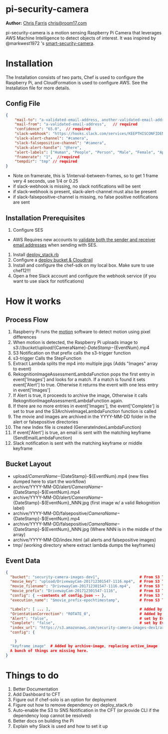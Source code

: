
# pi-security-camera

**Author:** [Chris Farris](http://www.chrisfarris.com) <chris@room17.com>

pi-security-camera is a motion sensing Raspberry Pi Camera that leverages AWS Machine Intelligence to detect objects of interest. It was inspired by @markwest1972 's [smart-security-camera](https://github.com/markwest1972/smart-security-camera). 

# Installation
The Installation consists of two parts, Chef is used to configure the Raspberry Pi, and CloudFormation is used to configure AWS.
See the Installation file for more details.

## Config File
```json
{
    "mail-to": "a-validated-email-address, another-validated-email-address", //required
    "mail-from": "a-validated-email-address",   // required
    "confidence": "65.0",  // required
    "slack-webhook": "https://hooks.slack.com/services/KEEPTHISCONFIDENTIAL",
    "slack-alert-channel": "#camera",
    "slack-falsepositive-channel": "#camera",
    "slack-alert-handle": "@here",
    "alert-labels": ["Human", "People", "Person", "Male", "Female", "Apparel", "Clothing", "Selfie", "Costume", "Portrait"], //required
    "framerate": "1",  //required
    "tempdir": "tmp" // required
}
```
* Note on framerate, this is 1/interval-between-frames, so to get 1 frame very 4 seconds, use 1/4 or 0.25
* if slack-webhook is missing, no slack notifications will be sent
* if slack-webhook is present, slack-alert-channel must also be present
* if slack-falsepositive-channel is missing, no false positive notifications are sent

## Installation Prerequisites

1. Configure SES
  * AWS Requires new accounts to [validate both the sender and receiver email addresses](https://docs.aws.amazon.com/ses/latest/DeveloperGuide/verify-addresses-and-domains.html) when sending with SES.
1. Install [deploy_stack.rb](https://github.com/jchrisfarris/aws_scripts/blob/master/README-deploy_stack.md)
1. Configure a [deploy bucket & Cloudtrail](http://www.chrisfarris.com/what-i-do-to-a-new-aws-account/)
2. Install and configure the chef-sdk on my local box. Make sure to use chef12!!!
3. Open a free Slack account and configure the webhook service (if you want to use slack for notifications)

# How it works
## Process Flow

1. Raspberry Pi runs the [motion](https://motion-project.github.io/) software to detect motion using pixel differences
1. When motion is detected, the Raspberry Pi uploads image to s3://${bucket}/upload/${CameraName}-${DateStamp}-${EventNum}.mp4
2. S3 Notification on that prefix calls the s3-trigger function
3. s3-trigger Calls the StepFunction
4. Extract Lambda splits the mp4 into multiple jpgs (Adds "Images" array to event)
5. RekognitionImageAssessmentLambdaFunction pops the first entry in event['Images'] and looks for a match. If a match is found it sets event['Alert'] to true. Otherwise it returns the event with one less entry in event['Images']
6. If Alert is true, it proceeds to archive the image, Otherwise it calls RekognitionImageAssessmentLambdaFunction again.
7. If there are no more entries in event['Images'], the event['Complete'] is set to true and the S3ArchiveImageLambdaFunction function is called
8. The movie and images are archived in the YYYY-MM-DD folder in the alert or falsepositive directories
9. The new Index file is created (GenerateIndexLambdaFunction)
10. If event['Alert'] is true, an email is sent with the matching keyframe (SendEmailLambdaFunction)
11. Slack notification is sent with the matching keyframe or middle keyframe


## Bucket Layout
* upload/${CameraName}-${DateStamp}-${EventNum}.mp4 (new files dumped here to start the workflow)
* archive/YYYY-MM-DD/alert/${CameraName}-${DateStamp}-${EventNum}.mp4
* archive/YYYY-MM-DD/alert/${CameraName}-${DateStamp}-${EventNum}\_NNN.jpg (first image w/ a valid Rekognition label)
* archive/YYYY-MM-DD/falsepositive/${CameraName}-${DateStamp}-${EventNum}.mp4
* archive/YYYY-MM-DD/falsepositive/${CameraName}-${DateStamp}-${EventNum}\_NNN.jpg (Where NNN is in the middle of the array)
* archive/YYYY-MM-DD/index.html (all alerts and falsepositive images)
* tmp/ (working directory where extract lambda dumps the keyframes)

## Event Data
```json
{
  "bucket": "security-camera-images-dev1",                  # From S3 Trigger
  "movie_key": "upload/DrivewayCam-201712301547-1116.mp4",  # From S3 Trigger
  "movie_filename": "DrivewayCam-201712301547-1116.mp4",    # From S3 Trigger
  "movie_prefix": "DrivewayCam-201712301547-1116",          # From S3 Trigger
  "config": { --contents of config.json -- },               # From S3 Trigger
  "execution_name": "$movie_prefix-epochtimestamp",         # From S3 Trigger

  "Labels": [ ... ],                                        # Added by Rekognition
  "OrientationCorrection": "ROTATE_0",                      # Added by Rekognition
  "Alert": "false",                                         # set by Evaluate Labels
  "Complete": "false",                                      # set by Evaluate Labels when list is exhausted
  "index_url": "https://s3.amazonaws.com/security-camera-images-dev1/archive/2017-12-30/index.html",
  "config": {

    }
  "keyframe_image"  # Added by archive-image, replacing active_image
  A bunch of things are missing here. 
}
```


# Things to do
1. Better Documentation
2. Add Dashboard to CFT
3. Figure out if chef-solo is an option for deployment
4. Figure out how to remove dependency on deploy_stack.rb 
5. Auto-enable the S3 to SNS Notification in the CFT (or provide CLI if the dependency loop cannot be resolved)
6. Better docs on building the Pi
7. Explain why Slack is used and how to set it up




